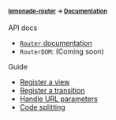 #### <sup>[lemonade-router](../README.md) → [Documentation](./README.md)</sup>

API docs
- [`Router` documentation](https://github.com/raphaelameaume/lemonade-router/tree/master/docs/API.md#Router)
- `RouterDOM`: (Coming soon)

Guide
- [Register a view](https://github.com/raphaelameaume/lemonade-router/tree/master/docs/GUIDE.md#register-a-view)
- [Register a transition](https://github.com/raphaelameaume/lemonade-router/tree/master/docs/GUIDE.md#register-a-transition)
- [Handle URL parameters](https://github.com/raphaelameaume/lemonade-router/tree/master/docs/GUIDE.md#handle-url-parameters)
- [Code splitting](https://github.com/raphaelameaume/lemonade-router/tree/master/docs/GUIDE.md#code-splitting)